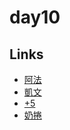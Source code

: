 # day10

## Links

- [阿法](https://rabbittee.github.io/JavaScript30/day10/alpha/dist/)
- [凱文](https://rabbittee.github.io/JavaScript30/day10/kevin/)
- [+5](https://rabbittee.github.io/JavaScript30/day10/plusfive/)
- [奶捲](https://rabbittee.github.io/JavaScript30/day10/recoil/)
